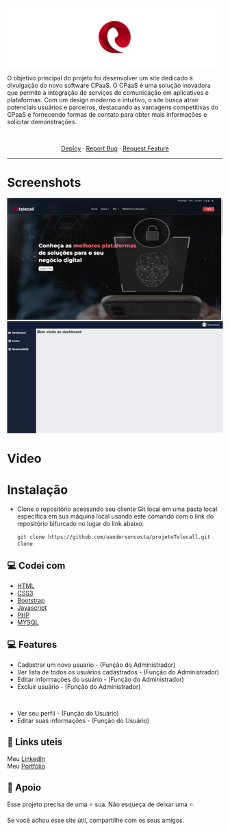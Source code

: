<img align="center" src="./imgs/readmeHeader.png" alt="(Prévia)Video do Encriptador">

O objetivo principal do projeto foi desenvolver um site dedicado à divulgação do novo software CPaaS. O CPaaS é uma solução inovadora que permite a integração de serviços de comunicação em aplicativos e plataformas. Com um design moderno e intuitivo, o site busca atrair potenciais usuários e parceiros, destacando as vantagens competitivas do CPaaS e fornecendo formas de contato para obter mais informações e solicitar demonstrações.

<br>
<p align="center">
    <a href="https://github.com/uandersoncosta/projetoTelecall/issues" target="blank">Deploy</a>
    ·
    <a href="https://github.com/uandersoncosta/projetoTelecall/issues">Report Bug</a>
    ·
    <a href="https://github.com/uandersoncosta/projetoTelecall/issues">Request Feature</a>
</p>
<hr>

# Screenshots

![hotstar](./imgs/screenshotTelecall.png)
![hotstar](./imgs/dashboard.png)

# Video

# Instalação

- Clone o repositório acessando seu cliente Git local em uma pasta local específica em sua máquina local usando este comando com o link do repositório bifurcado no lugar do link abaixo:<br/>
  ```
  git clone https://github.com/uandersoncosta/projetoTelecall.git Clone
  ```

## 💻 Codei com

- [HTML](https://developer.mozilla.org/pt-BR/docs/Web/HTML)
- [CSS3](https://developer.mozilla.org/pt-BR/docs/Web/CSS)
- [Bootstrap](https://getbootstrap.com)
- [Javascript](https://developer.mozilla.org/pt-BR/docs/Web/JavaScript)
- [PHP](https://www.php.net)
- [MYSQL](https://www.mysql.com)

## 💻 Features
- Cadastrar um novo usuario - (Função do Administrador)
- Ver lista de todos os usuários cadastrados - (Função do Administrador)
- Editar informações do usuário - (Função do Administrador)
- Excluir usuário - (Função do Administrador)
<br>

- Ver seu perfil - (Função do Usuário)
- Editar suas informações - (Função do Usuário)

## 🔗 Links uteis

Meu [LinkedIn](https://www.linkedin.com/in/uandersoncosta/)<br>
Meu [Portfólio](https://github.com/uandersoncosta/)

## 🙏 Apoio

Esse projeto precisa de uma ⭐️ sua. Não esqueça de deixar uma ⭐️

Se você achou esse site útil, compartilhe com os seus amigos.
